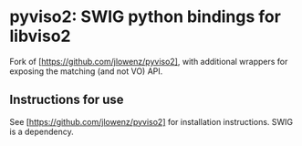 # pyviso2: SWIG python bindings for libviso2
Fork of [https://github.com/jlowenz/pyviso2], with additional wrappers for exposing the matching (and not VO) API.

## Instructions for use
See [https://github.com/jlowenz/pyviso2] for installation instructions. SWIG is a dependency.
